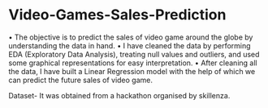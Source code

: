 # Video-Games-Sales-Prediction
•	The objective is to predict the sales of video game around the globe by understanding the data in hand.
•	I have cleaned the data by performing EDA (Exploratory Data Analysis), treating null values and outliers, and used some graphical representations for easy interpretation. 
•	After cleaning all the data, I have built a Linear Regression model with the help of which we can predict the future sales of video game.

Dataset- It was obtained from a hackathon organised by skillenza.
